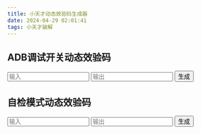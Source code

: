 ```yaml
---
title: 小天才动态效验码生成器
date: 2024-04-29 02:01:41
tags: 小天才破解
---
```


<!DOCTYPE html>
<html lang="zh">
<head>
    <meta charset="UTF-8">
    <meta name="viewport" content="width=device-width, initial-scale=1">
    <title>小天才动态效验码生成器</title>
    <link rel="stylesheet" type="text/css" href="./styles.css">
</head>
<body>
<div class="container">
    <div class="generator" id="leftGenerator">
        <h2>ADB调试开关动态效验码</h2>
        <label for="leftInput1"></label><input type="text" id="leftInput1" placeholder="输入">
        <label for="leftInput2"></label><input type="text" id="leftInput2" placeholder="输出">
        <button onclick="generateLeftCode()">生成</button>
    </div>
    <div class="generator" id="rightGenerator">
        <h2>自检模式动态效验码</h2>
        <label for="rightInput1"></label><input type="text" id="rightInput1" placeholder="输入">
        <label for="rightInput2"></label><input type="text" id="rightInput2" placeholder="输出">
        <button onclick="generateRightCode()">生成</button>
    </div>
</div>
<script src="./script.js"></script>
</body>
</html>
